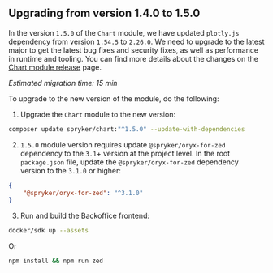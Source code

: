 

## Upgrading from version 1.4.0 to 1.5.0

In the version `1.5.0` of the `Chart` module, we have updated `plotly.js` dependency from version `1.54.5` to `2.26.0`.
We need to upgrade to the latest major to get the latest bug fixes and security fixes, as well as performance in runtime and tooling.
You can find more details about the changes on the [Chart module release](https://github.com/spryker/chart/releases) page.


*Estimated migration time: 15 min*

To upgrade to the new version of the module, do the following:

1. Upgrade the `Chart` module to the new version:

```bash
composer update spryker/chart:"^1.5.0" --update-with-dependencies
```

2. `1.5.0` module version requires update `@spryker/oryx-for-zed` dependency to the `3.1`+ version at the project level. 
In the root `package.json` file, update the `@spryker/oryx-for-zed` dependency version to the `3.1.0` or higher:

```json
{
    "@spryker/oryx-for-zed": "^3.1.0"
}
```

3. Run and build the Backoffice frontend:

```bash
docker/sdk up --assets
```

Or

```bash
npm install && npm run zed
```
